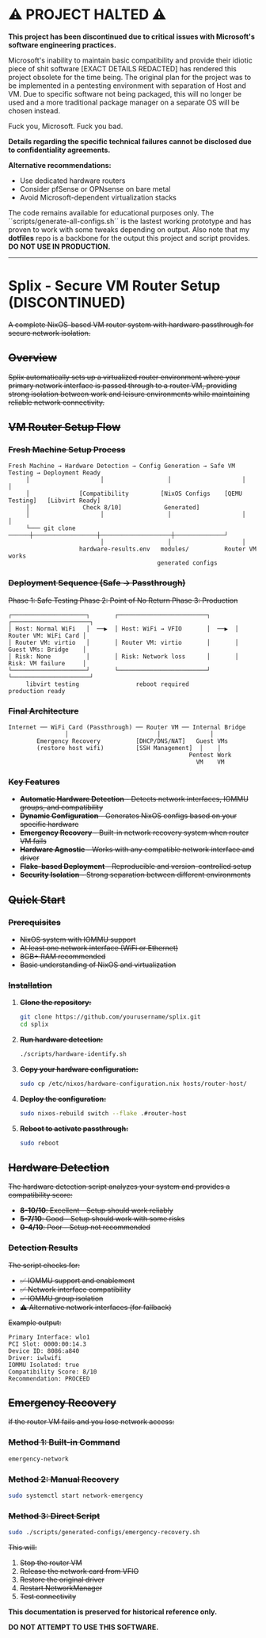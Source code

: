 # ⚠️ PROJECT HALTED ⚠️

**This project has been discontinued due to critical issues with Microsoft's software engineering practices.**


Microsoft's inability to maintain basic compatibility and provide their idiotic piece of shit software [EXACT DETAILS REDACTED] has rendered this project obsolete for the time being. The original plan for the project was to be implemented in a pentesting environment with separation of Host and VM. Due to specific software not being packaged, this will no longer be used and a more traditional package manager on a separate OS will be chosen instead.

Fuck you, Microsoft.
Fuck you bad.

**Details regarding the specific technical failures cannot be disclosed due to confidentiality agreements.**

**Alternative recommendations:**
- Use dedicated hardware routers
- Consider pfSense or OPNsense on bare metal  
- Avoid Microsoft-dependent virtualization stacks

The code remains available for educational purposes only. The ´´scripts/generate-all-configs.sh´´ is the lastest working prototype and has proven to work with some tweaks depending on output. Also note that my **dotfiles** repo is a backbone for the output this project and script provides. **DO NOT USE IN PRODUCTION.**

---

# Splix - Secure VM Router Setup (DISCONTINUED)

~~A complete NixOS-based VM router system with hardware passthrough for secure network isolation.~~

## ~~Overview~~

~~Splix automatically sets up a virtualized router environment where your primary network interface is passed through to a router VM, providing strong isolation between work and leisure environments while maintaining reliable network connectivity.~~

## ~~VM Router Setup Flow~~

### ~~Fresh Machine Setup Process~~
```
Fresh Machine → Hardware Detection → Config Generation → Safe VM Testing → Deployment Ready
     │                    │                  │                    │              │
     │              [Compatibility         [NixOS Configs    [QEMU Testing]   [Libvirt Ready]
     │               Check 8/10]            Generated]                          
     │                    │                  │                    │              │
     └─── git clone ──────┼──────────────────┼────────────────────┼──────────────┘
                          │                  │                    │
                    hardware-results.env   modules/          Router VM works
                                          generated configs
```

### ~~Deployment Sequence (Safe → Passthrough)~~

~~Phase 1: Safe Testing          Phase 2: Point of No Return       Phase 3: Production~~
```
┌─────────────────────┐       ┌─────────────────────────┐       ┌──────────────────────┐
│ Host: Normal WiFi   │  ──▶  │ Host: WiFi → VFIO       │  ──▶  │ Router VM: WiFi Card │
│ Router VM: virtio   │       │ Router VM: virtio       │       │ Guest VMs: Bridge    │
│ Risk: None          │       │ Risk: Network loss      │       │ Risk: VM failure     │
└─────────────────────┘       └─────────────────────────┘       └──────────────────────┘
     libvirt testing                reboot required                 production ready
```

### ~~Final Architecture~~
```
Internet ── WiFi Card (Passthrough) ── Router VM ── Internal Bridge
                │                         │              │
        Emergency Recovery          [DHCP/DNS/NAT]   Guest VMs
        (restore host wifi)         [SSH Management]  │    │
                                                   Pentest Work
                                                     VM    VM
```

### ~~Key Features~~

- ~~**Automatic Hardware Detection** - Detects network interfaces, IOMMU groups, and compatibility~~
- ~~**Dynamic Configuration** - Generates NixOS configs based on your specific hardware~~
- ~~**Emergency Recovery** - Built-in network recovery system when router VM fails~~
- ~~**Hardware Agnostic** - Works with any compatible network interface and driver~~
- ~~**Flake-based Deployment** - Reproducible and version-controlled setup~~
- ~~**Security Isolation** - Strong separation between different environments~~

## ~~Quick Start~~

### ~~Prerequisites~~

- ~~NixOS system with IOMMU support~~
- ~~At least one network interface (WiFi or Ethernet)~~
- ~~8GB+ RAM recommended~~
- ~~Basic understanding of NixOS and virtualization~~

### ~~Installation~~

1. ~~**Clone the repository:**~~
   ```bash
   git clone https://github.com/yourusername/splix.git
   cd splix
   ```

2. ~~**Run hardware detection:**~~
   ```bash
   ./scripts/hardware-identify.sh
   ```

3. ~~**Copy your hardware configuration:**~~
   ```bash
   sudo cp /etc/nixos/hardware-configuration.nix hosts/router-host/
   ```

4. ~~**Deploy the configuration:**~~
   ```bash
   sudo nixos-rebuild switch --flake .#router-host
   ```

5. ~~**Reboot to activate passthrough:**~~
   ```bash
   sudo reboot
   ```

## ~~Hardware Detection~~

~~The hardware detection script analyzes your system and provides a compatibility score:~~

- ~~**8-10/10**: Excellent - Setup should work reliably~~
- ~~**5-7/10**: Good - Setup should work with some risks~~  
- ~~**0-4/10**: Poor - Setup not recommended~~

### ~~Detection Results~~

~~The script checks for:~~
- ~~✅ IOMMU support and enablement~~
- ~~✅ Network interface compatibility~~
- ~~✅ IOMMU group isolation~~
- ~~⚠️ Alternative network interfaces (for fallback)~~

~~Example output:~~
```
Primary Interface: wlo1
PCI Slot: 0000:00:14.3
Device ID: 8086:a840
Driver: iwlwifi
IOMMU Isolated: true
Compatibility Score: 8/10
Recommendation: PROCEED
```

## ~~Emergency Recovery~~

~~If the router VM fails and you lose network access:~~

### ~~Method 1: Built-in Command~~
```bash
emergency-network
```

### ~~Method 2: Manual Recovery~~
```bash
sudo systemctl start network-emergency
```

### ~~Method 3: Direct Script~~
```bash
sudo ./scripts/generated-configs/emergency-recovery.sh
```

~~This will:~~
1. ~~Stop the router VM~~
2. ~~Release the network card from VFIO~~
3. ~~Restore the original driver~~
4. ~~Restart NetworkManager~~
5. ~~Test connectivity~~

**This documentation is preserved for historical reference only.**

**DO NOT ATTEMPT TO USE THIS SOFTWARE.**
